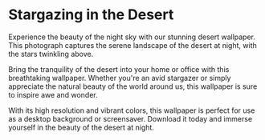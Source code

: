 <!--font:Poppins-->

# Stargazing in the Desert

Experience the beauty of the night sky with our stunning desert wallpaper. This photograph captures the serene landscape of the desert at night, with the stars twinkling above.

Bring the tranquility of the desert into your home or office with this breathtaking wallpaper. Whether you're an avid stargazer or simply appreciate the natural beauty of the world around us, this wallpaper is sure to inspire awe and wonder.

With its high resolution and vibrant colors, this wallpaper is perfect for use as a desktop background or screensaver. Download it today and immerse yourself in the beauty of the desert at night.

<!--

Write me markdown content of website with wallpaper:

"A photograph of a desert landscape at night, with the stars visible in the sky above."

The header of the page should not be copy of the text but rather a real content of the website which is using this wallpaper.


---


# Stargazing in the Desert

Experience the beauty of the night sky with our stunning desert wallpaper. This photograph captures the serene landscape of the desert at night, with the stars twinkling above.

Bring the tranquility of the desert into your home or office with this breathtaking wallpaper. Whether you're an avid stargazer or simply appreciate the natural beauty of the world around us, this wallpaper is sure to inspire awe and wonder.

With its high resolution and vibrant colors, this wallpaper is perfect for use as a desktop background or screensaver. Download it today and immerse yourself in the beauty of the desert at night.


---


Write me a Google font which is best fitting for the website.

Pick from the list:
- Raleway
- Open Sans
- Inter
- Dancing Script
- Barlow Condensed
- Exo 2
- Lobster
- Playfair Display
- IBM Plex Sans
- Futura
- Lato
- Montserrat
- Poppins
- Great Vibes
- Alegreya
- Orbitron
- Roboto


Write just the font name nothing else.


---


Poppins

-->
